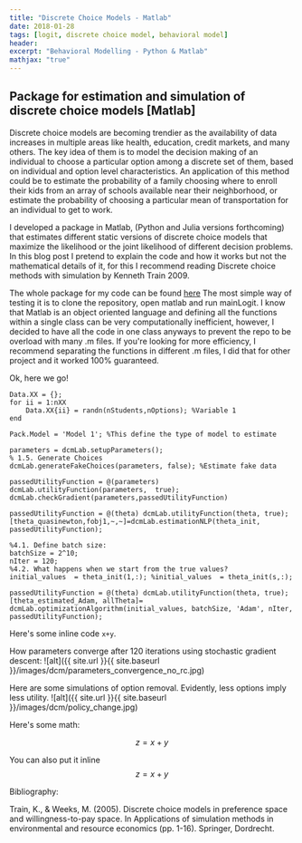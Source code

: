 ```yaml
---
title: "Discrete Choice Models - Matlab"
date: 2018-01-28
tags: [logit, discrete choice model, behavioral model]
header:
excerpt: "Behavioral Modelling - Python & Matlab"
mathjax: "true"
---
```



## Package for estimation and simulation of discrete choice models [Matlab]


Discrete choice models are becoming trendier as the availability of data increases in multiple areas like health, education, credit markets, and many others. The key idea of them is to model the decision making of an individual to choose a particular option among a discrete set of them, based on individual and option level characteristics. An application of this method could be to estimate the probability of a family choosing where to enroll their kids from an array of schools available near their neighborhood, or estimate the probability of choosing a particular mean of transportation for an individual to get to work.

<!-- *italics* -->

I developed a package in Matlab, (Python and Julia versions forthcoming) that estimates different static versions of discrete choice models that maximize the likelihood or the joint likelihood of different decision problems. In this blog post I pretend to explain the code and how it works but not the mathematical details of it, for this I recommend reading  Discrete choice methods with simulation by Kenneth Train 2009.

The whole package for my code can be found [here](https://github.com/FrancoCalle/DiscreteChoiceModels/tree/master/matlab)
The most simple way of testing it is to clone the repository, open matlab and run mainLogit. I know that Matlab is an object oriented language and defining all the functions within a single class can be very computationally inefficient, however, I decided to have all the code in one class anyways to prevent the repo to be overload with many .m files. If you're looking for more efficiency, I recommend separating the functions in different .m files, I did that for other project and it worked 100% guaranteed.

Ok, here we go!

<!-- Python code block:
```python
    import numpy as np

    def test_function(x, y):
      z = np.sum(x,y)
      return z
``` -->

```
Data.XX = {};
for ii = 1:nXX
    Data.XX{ii} = randn(nStudents,nOptions); %Variable 1
end
```

```
Pack.Model = 'Model 1'; %This define the type of model to estimate

parameters = dcmLab.setupParameters();
% 1.5. Generate Choices
dcmLab.generateFakeChoices(parameters, false); %Estimate fake data
```


```
passedUtilityFunction = @(parameters) dcmLab.utilityFunction(parameters,  true);
dcmLab.checkGradient(parameters,passedUtilityFunction)
```

```
passedUtilityFunction = @(theta) dcmLab.utilityFunction(theta, true);
[theta_quasinewton,fobj1,~,~]=dcmLab.estimationNLP(theta_init, passedUtilityFunction);
```

```
%4.1. Define batch size:
batchSize = 2^10;
nIter = 120;
%4.2. What happens when we start from the true values?
initial_values  = theta_init(1,:); %initial_values  = theta_init(s,:);

passedUtilityFunction = @(theta) dcmLab.utilityFunction(theta, true);
[theta_estimated_Adam, allTheta]= dcmLab.optimizationAlgorithm(initial_values, batchSize, 'Adam', nIter, passedUtilityFunction);
```


Here's some inline code `x+y`.

<!-- Here's an image:
<img src="{{ site.url }}{{ site.baseurl }}/images/dcm/parameters_convergence_no_rc.jpg" alt="linearly separable data"> -->

How parameters converge after 120 iterations using stochastic gradient descent:
![alt]({{ site.url }}{{ site.baseurl }}/images/dcm/parameters_convergence_no_rc.jpg)

Here are some simulations of option removal. Evidently, less options imply less utility.
![alt]({{ site.url }}{{ site.baseurl }}/images/dcm/policy_change.jpg)


Here's some math:

$$z=x+y$$

You can also put it inline $$z=x+y$$



Bibliography:

Train, K., & Weeks, M. (2005). Discrete choice models in preference space and willingness-to-pay space. In Applications of simulation methods in environmental and resource economics (pp. 1-16). Springer, Dordrecht.
